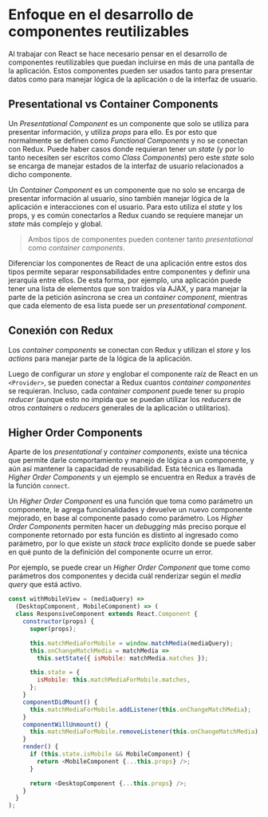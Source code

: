 # Enfoque en el desarrollo de componentes reutilizables

Al trabajar con React se hace necesario pensar en el desarrollo de componentes reutilizables que puedan incluirse en más de una pantalla de la aplicación. Estos componentes pueden ser usados tanto para presentar datos como para manejar lógica de la aplicación o de la interfaz de usuario.

## Presentational vs Container Components

Un _Presentational Component_ es un componente que solo se utiliza para presentar información, y utiliza _props_ para ello. Es por esto que normalmente se definen como _Functional Components_ y no se conectan con Redux. Puede haber casos donde requieran tener un _state_ (y por lo tanto necesiten ser escritos como _Class Components_) pero este _state_ solo se encarga de manejar estados de la interfaz de usuario relacionados a dicho componente.

Un _Container Component_ es un componente que no solo se encarga de presentar información al usuario, sino también manejar lógica de la aplicación e interacciones con el usuario. Para esto utiliza el _state_ y los props, y es común conectarlos a Redux cuando se requiere manejar un _state_ más complejo y global.

> Ambos tipos de componentes pueden contener tanto _presentational_ como _container_ _components_.

Diferenciar los componentes de React de una aplicación entre estos dos tipos permite separar responsabilidades entre componentes y definir una jerarquía entre ellos. De esta forma, por ejemplo, una aplicación puede tener una lista de elementos que son traídos vía AJAX, y para manejar la parte de la petición asíncrona se crea un _container component_, mientras que cada elemento de esa lista puede ser un _presentational component_.

## Conexión con Redux

Los _container components_ se conectan con Redux y utilizan el _store_ y los _actions_ para manejar parte de la lógica de la aplicación.

Luego de configurar un _store_ y englobar el componente raíz de React en un `<Provider>`, se pueden conectar a Redux cuantos _container componentes_ se requieran. Incluso, cada _container component_ puede tener su propio _reducer_ (aunque esto no impida que se puedan utilizar los _reducers_ de otros _containers_ o _reducers_ generales de la aplicación o utilitarios).

## Higher Order Components

Aparte de los _presentational_ y _container_ _components_, existe una técnica que permite darle comportamiento y manejo de lógica a un componente, y aún así mantener la capacidad de reusabilidad. Esta técnica es llamada _Higher Order Components_ y un ejemplo se encuentra en Redux a través de la función `connect`.

Un _Higher Order Component_ es una función que toma como parámetro un componente, le agrega funcionalidades y devuelve un nuevo componente mejorado, en base al componente pasado como parámetro. Los _Higher Order Components_ permiten hacer un _debugging_ más preciso porque el componente retornado por esta función es distinto al ingresado como parámetro, por lo que existe un _stack trace_ explícito donde se puede saber en qué punto de la definición del componente ocurre un error.

Por ejemplo, se puede crear un _Higher Order Component_ que tome como parámetros dos componentes y decida cuál renderizar según el _media query_ que está activo.

```javascript
const withMobileView = (mediaQuery) =>
  (DesktopComponent, MobileComponent) => (
  class ResponsiveComponent extends React.Component {
    constructor(props) {
      super(props);

      this.matchMediaForMobile = window.matchMedia(mediaQuery);
      this.onChangeMatchMedia = matchMedia =>
        this.setState({ isMobile: matchMedia.matches });

      this.state = {
        isMobile: this.matchMediaForMobile.matches,
      };
    }
    componentDidMount() {
      this.matchMediaForMobile.addListener(this.onChangeMatchMedia);
    }
    componentWillUnmount() {
      this.matchMediaForMobile.removeListener(this.onChangeMatchMedia);
    }
    render() {
      if (this.state.isMobile && MobileComponent) {
        return <MobileComponent {...this.props} />;
      }

      return <DesktopComponent {...this.props} />;
    }
  }
);
```